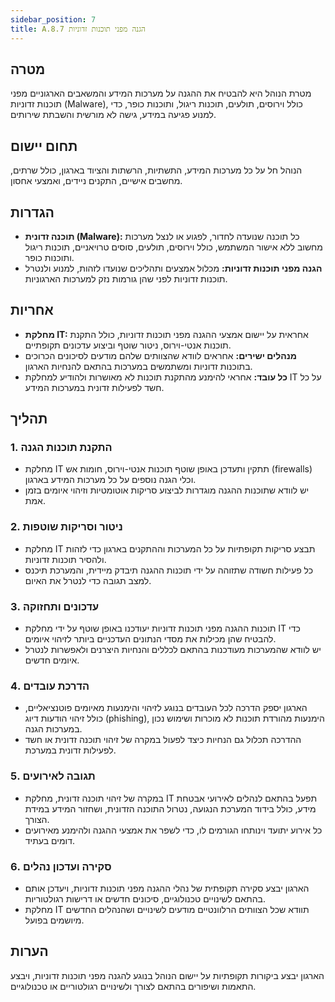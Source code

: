 ```yaml
---
sidebar_position: 7  
title: A.8.7 הגנה מפני תוכנות זדוניות
---
```


## מטרה  
מטרת הנוהל היא להבטיח את ההגנה על מערכות המידע והמשאבים הארגוניים מפני תוכנות זדוניות (Malware), כולל וירוסים, תולעים, תוכנות ריגול, ותוכנות כופר, כדי למנוע פגיעה במידע, גישה לא מורשית והשבתת שירותים.

## תחום יישום  
הנוהל חל על כל מערכות המידע, התשתיות, הרשתות והציוד בארגון, כולל שרתים, מחשבים אישיים, התקנים ניידים, ואמצעי אחסון.

## הגדרות  
- **תוכנה זדונית (Malware):** כל תוכנה שנועדה לחדור, לפגוע או לנצל מערכות מחשוב ללא אישור המשתמש, כולל וירוסים, תולעים, סוסים טרויאניים, תוכנות ריגול ותוכנות כופר.
- **הגנה מפני תוכנות זדוניות:** מכלול אמצעים ותהליכים שנועדו לזהות, למנוע ולנטרל תוכנות זדוניות לפני שהן גורמות נזק למערכות הארגוניות.

## אחריות  
- **מחלקת IT:** אחראית על יישום אמצעי ההגנה מפני תוכנות זדוניות, כולל התקנת תוכנות אנטי-וירוס, ניטור שוטף וביצוע עדכונים תקופתיים.
- **מנהלים ישירים:** אחראים לוודא שהצוותים שלהם מודעים לסיכונים הכרוכים בתוכנות זדוניות ומשתמשים במערכות בהתאם להנחיות הארגון.
- **כל עובד:** אחראי להימנע מהתקנת תוכנות לא מאושרות ולהודיע למחלקת IT על כל חשד לפעילות זדונית במערכות המידע.

## תהליך  
### 1. התקנת תוכנות הגנה  
- מחלקת IT תתקין ותעדכן באופן שוטף תוכנות אנטי-וירוס, חומות אש (firewalls) וכלי הגנה נוספים על כל מערכות המידע בארגון.
- יש לוודא שתוכנות ההגנה מוגדרות לביצוע סריקות אוטומטיות וזיהוי איומים בזמן אמת.

### 2. ניטור וסריקות שוטפות  
- מחלקת IT תבצע סריקות תקופתיות על כל המערכות וההתקנים בארגון כדי לזהות ולהסיר תוכנות זדוניות.
- כל פעילות חשודה שתזוהה על ידי תוכנות ההגנה תיבדק מיידית, והמערכת תיכנס למצב תגובה כדי לנטרל את האיום.

### 3. עדכונים ותחזוקה  
- תוכנות ההגנה מפני תוכנות זדוניות יעודכנו באופן שוטף על ידי מחלקת IT כדי להבטיח שהן מכילות את מסדי הנתונים העדכניים ביותר לזיהוי איומים.
- יש לוודא שהמערכות מעודכנות בהתאם לכללים והנחיות היצרנים ולאפשרות לנטרל איומים חדשים.

### 4. הדרכת עובדים  
- הארגון יספק הדרכה לכל העובדים בנוגע לזיהוי והימנעות מאיומים פוטנציאליים, כולל זיהוי הודעות דיוג (phishing), הימנעות מהורדת תוכנות לא מוכרות ושימוש נכון במערכות הגנה.
- ההדרכה תכלול גם הנחיות כיצד לפעול במקרה של זיהוי תוכנה זדונית או חשד לפעילות זדונית במערכת.

### 5. תגובה לאירועים  
- במקרה של זיהוי תוכנה זדונית, מחלקת IT תפעל בהתאם לנהלים לאירועי אבטחת מידע, כולל בידוד המערכת הנגועה, נטרול התוכנה הזדונית, ושחזור המידע במידת הצורך.
- כל אירוע יתועד וינותחו הגורמים לו, כדי לשפר את אמצעי ההגנה ולהימנע מאירועים דומים בעתיד.

### 6. סקירה ועדכון נהלים  
- הארגון יבצע סקירה תקופתית של נהלי ההגנה מפני תוכנות זדוניות, ויעדכן אותם בהתאם לשינויים טכנולוגיים, סיכונים חדשים או דרישות רגולטוריות.
- מחלקת IT תוודא שכל הצוותים הרלוונטיים מודעים לשינויים ושהנהלים החדשים מיושמים בפועל.

## הערות  
הארגון יבצע ביקורות תקופתיות על יישום הנוהל בנוגע להגנה מפני תוכנות זדוניות, ויבצע התאמות ושיפורים בהתאם לצורך ולשינויים רגולטוריים או טכנולוגיים.